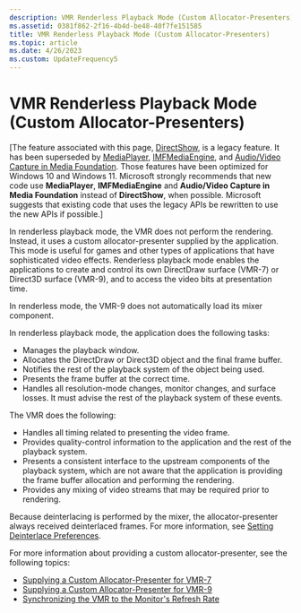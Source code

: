 ```yaml
---
description: VMR Renderless Playback Mode (Custom Allocator-Presenters)
ms.assetid: 0381f862-2f16-4b4d-be48-40f7fe151585
title: VMR Renderless Playback Mode (Custom Allocator-Presenters)
ms.topic: article
ms.date: 4/26/2023
ms.custom: UpdateFrequency5
---
```


# VMR Renderless Playback Mode (Custom Allocator-Presenters)

\[The feature associated with this page, [DirectShow](/windows/win32/directshow/directshow), is a legacy feature. It has been superseded by [MediaPlayer](/uwp/api/Windows.Media.Playback.MediaPlayer), [IMFMediaEngine](/windows/win32/api/mfmediaengine/nn-mfmediaengine-imfmediaengine), and [Audio/Video Capture in Media Foundation](windows/win32/medfound/audio-video-capture-in-media-foundation). Those features have been optimized for Windows 10 and Windows 11. Microsoft strongly recommends that new code use **MediaPlayer**, **IMFMediaEngine** and **Audio/Video Capture in Media Foundation** instead of **DirectShow**, when possible. Microsoft suggests that existing code that uses the legacy APIs be rewritten to use the new APIs if possible.\]

In renderless playback mode, the VMR does not perform the rendering. Instead, it uses a custom allocator-presenter supplied by the application. This mode is useful for games and other types of applications that have sophisticated video effects. Renderless playback mode enables the applications to create and control its own DirectDraw surface (VMR-7) or Direct3D surface (VMR-9), and to access the video bits at presentation time.

In renderless mode, the VMR-9 does not automatically load its mixer component.

In renderless playback mode, the application does the following tasks:

-   Manages the playback window.
-   Allocates the DirectDraw or Direct3D object and the final frame buffer.
-   Notifies the rest of the playback system of the object being used.
-   Presents the frame buffer at the correct time.
-   Handles all resolution-mode changes, monitor changes, and surface losses. It must advise the rest of the playback system of these events.

The VMR does the following:

-   Handles all timing related to presenting the video frame.
-   Provides quality-control information to the application and the rest of the playback system.
-   Presents a consistent interface to the upstream components of the playback system, which are not aware that the application is providing the frame buffer allocation and performing the rendering.
-   Provides any mixing of video streams that may be required prior to rendering.

Because deinterlacing is performed by the mixer, the allocator-presenter always received deinterlaced frames. For more information, see [Setting Deinterlace Preferences](setting-deinterlace-preferences.md).

For more information about providing a custom allocator-presenter, see the following topics:

-   [Supplying a Custom Allocator-Presenter for VMR-7](supplying-a-custom-allocator-presenter-for-vmr-7.md)
-   [Supplying a Custom Allocator-Presenter for VMR-9](supplying-a-custom-allocator-presenter-for-vmr-9.md)
-   [Synchronizing the VMR to the Monitor's Refresh Rate](synchronizing-the-vmr-to-the-monitors-refresh-rate.md)

 

 



